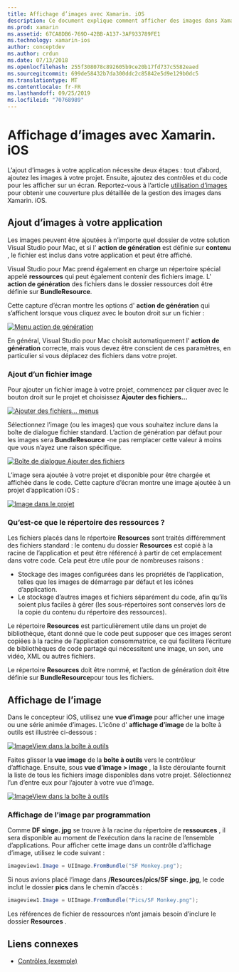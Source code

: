 ```yaml
---
title: Affichage d’images avec Xamarin. iOS
description: Ce document explique comment afficher des images dans Xamarin. iOS. Il aborde l’ajout d’images à une application par programme ou par le biais du concepteur iOS.
ms.prod: xamarin
ms.assetid: 67CA8DB6-769D-42BB-A137-3AF933789FE1
ms.technology: xamarin-ios
author: conceptdev
ms.author: crdun
ms.date: 07/13/2018
ms.openlocfilehash: 255f308078c892605b9ce20b17fd737c5582eaed
ms.sourcegitcommit: 699de58432b7da300ddc2c85842e5d9e129b0dc5
ms.translationtype: MT
ms.contentlocale: fr-FR
ms.lasthandoff: 09/25/2019
ms.locfileid: "70768989"
---
```

# <a name="displaying-images-with-xamarinios"></a>Affichage d’images avec Xamarin. iOS

L’ajout d’images à votre application nécessite deux étapes : tout d’abord, ajoutez les images à votre projet. Ensuite, ajoutez des contrôles et du code pour les afficher sur un écran. Reportez-vous à l’article [utilisation d’images](~/ios/app-fundamentals/images-icons/index.md) pour obtenir une couverture plus détaillée de la gestion des images dans Xamarin. iOS.

## <a name="adding-images-to-your-app"></a>Ajout d’images à votre application

Les images peuvent être ajoutées à n’importe quel dossier de votre solution Visual Studio pour Mac, et si l' **action de génération** est définie sur **contenu** , le fichier est inclus dans votre application et peut être affiché.

Visual Studio pour Mac prend également en charge un répertoire spécial appelé **ressources** qui peut également contenir des fichiers image. L' **action de génération** des fichiers dans le dossier ressources doit être définie sur **BundleResource**.

Cette capture d’écran montre les options d' **action de génération** qui s’affichent lorsque vous cliquez avec le bouton droit sur un fichier :

 [![](image-images/image30a.png "Menu action de génération")](image-images/image30a.png#lightbox)

En général, Visual Studio pour Mac choisit automatiquement l' **action de génération** correcte, mais vous devez être conscient de ces paramètres, en particulier si vous déplacez des fichiers dans votre projet.

### <a name="adding-an-image-file"></a>Ajout d’un fichier image

Pour ajouter un fichier image à votre projet, commencez par cliquer avec le bouton droit sur le projet et choisissez **Ajouter des fichiers...**

 [![](image-images/image31a.png "Ajouter des fichiers... menus")](image-images/image31a.png#lightbox)

Sélectionnez l’image (ou les images) que vous souhaitez inclure dans la boîte de dialogue fichier standard. L’action de génération par défaut pour les images sera **BundleResource** -ne pas remplacer cette valeur à moins que vous n’ayez une raison spécifique.

 [![](image-images/image32a.png "Boîte de dialogue Ajouter des fichiers")](image-images/image32a.png#lightbox)

L’image sera ajoutée à votre projet et disponible pour être chargée et affichée dans le code. Cette capture d’écran montre une image ajoutée à un projet d’application iOS :

 [![](image-images/image33a.png "Image dans le projet")](image-images/image33a.png#lightbox)

### <a name="what-is-the-resources-directory"></a>Qu’est-ce que le répertoire des ressources ?

Les fichiers placés dans le répertoire **Resources** sont traités différemment des fichiers standard : le contenu du dossier **Resources** est copié à la racine de l’application et peut être référencé à partir de cet emplacement dans votre code. Cela peut être utile pour de nombreuses raisons :

- Stockage des images configurées dans les propriétés de l’application, telles que les images de démarrage par défaut et les icônes d’application.
- Le stockage d’autres images et fichiers séparément du code, afin qu’ils soient plus faciles à gérer (les sous-répertoires sont conservés lors de la copie du contenu du répertoire des ressources).

Le répertoire **Resources** est particulièrement utile dans un projet de bibliothèque, étant donné que le code peut supposer que ces images seront copiées à la racine de l’application consommatrice, ce qui facilitera l’écriture de bibliothèques de code partagé qui nécessitent une image, un son, une vidéo, XML ou autres fichiers.

Le répertoire **Resources** doit être nommé, et l’action de génération doit être définie sur **BundleResource**pour tous les fichiers.

## <a name="displaying-the-image"></a>Affichage de l’image

Dans le concepteur iOS, utilisez une **vue d’image** pour afficher une image ou une série animée d’images. L’icône d' **affichage d’image** de la boîte à outils est illustrée ci-dessous :

 [![](image-images/image35a.png "ImageView dans la boîte à outils")](image-images/image35.png#lightbox)

Faites glisser la **vue image** de la **boîte à outils** vers le contrôleur d’affichage. Ensuite, sous **vue d’image > image** , la liste déroulante fournit la liste de tous les fichiers image disponibles dans votre projet. Sélectionnez l’un d’entre eux pour l’ajouter à votre vue d’image.

 [![](image-images/image36a.png "ImageView dans la boîte à outils")](image-images/image36.png#lightbox)

### <a name="displaying-the-image-programmatically"></a>Affichage de l’image par programmation

Comme **DF singe. jpg** se trouve à la racine du répertoire de **ressources** , il sera disponible au moment de l’exécution dans la racine de l’ensemble d’applications. Pour afficher cette image dans un contrôle d’affichage d’image, utilisez le code suivant :

```csharp
imageview1.Image = UIImage.FromBundle("SF Monkey.png");
```

Si nous avions placé l’image dans **/Resources/pics/SF singe. jpg**, le code inclut le dossier **pics** dans le chemin d’accès :

```csharp
imageview1.Image = UIImage.FromBundle("Pics/SF Monkey.png");
```

Les références de fichier de ressources n’ont jamais besoin d’inclure le dossier **Resources** .

## <a name="related-links"></a>Liens connexes

- [Contrôles (exemple)](https://docs.microsoft.com/samples/xamarin/ios-samples/controls)
